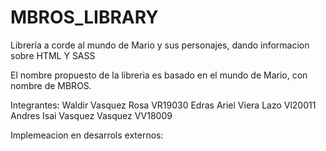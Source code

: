 # MBROS_LIBRARY

Librería a corde al mundo de Mario y sus personajes, dando informacion sobre HTML Y SASS

El nombre propuesto de la libreria es basado en el mundo de Mario, con nombre de MBROS.

Integrantes: 
Waldir Vasquez Rosa  VR19030
Edras Ariel Viera Lazo Vl20011
Andres Isai Vasquez Vasquez VV18009

Implemeacion en desarrols externos:
